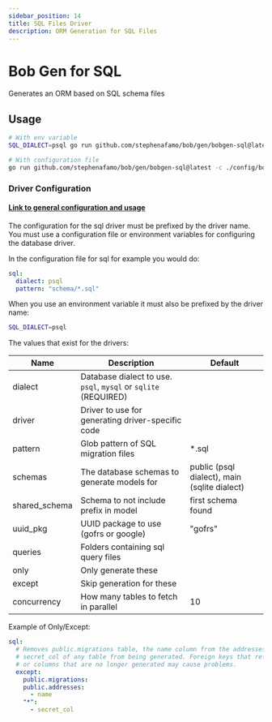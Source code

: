 ```yaml
---
sidebar_position: 14
title: SQL Files Driver
description: ORM Generation for SQL Files
---
```


# Bob Gen for SQL

Generates an ORM based on SQL schema files

## Usage

```sh
# With env variable
SQL_DIALECT=psql go run github.com/stephenafamo/bob/gen/bobgen-sql@latest

# With configuration file
go run github.com/stephenafamo/bob/gen/bobgen-sql@latest -c ./config/bobgen.yaml
```

### Driver Configuration

#### [Link to general configuration and usage](./configuration)

The configuration for the sql driver must be prefixed by the driver name. You must use a configuration file or environment variables for configuring the database driver.

In the configuration file for sql for example you would do:

```yaml
sql:
  dialect: psql
  pattern: "schema/*.sql"
```

When you use an environment variable it must also be prefixed by the driver name:

```sh
SQL_DIALECT=psql
```

The values that exist for the drivers:

| Name          | Description                                                     | Default                                      |
| ------------- | --------------------------------------------------------------- | -------------------------------------------- |
| dialect       | Database dialect to use. `psql`, `mysql` or `sqlite` (REQUIRED) |                                              |
| driver        | Driver to use for generating driver-specific code               |                                              |
| pattern       | Glob pattern of SQL migration files                             | \*.sql                                       |
| schemas       | The database schemas to generate models for                     | public (psql dialect), main (sqlite dialect) |
| shared_schema | Schema to not include prefix in model                           | first schema found                           |
| uuid_pkg      | UUID package to use (gofrs or google)                           | "gofrs"                                      |
| queries       | Folders containing sql query files                              |                                              |
| only          | Only generate these                                             |                                              |
| except        | Skip generation for these                                       |                                              |
| concurrency   | How many tables to fetch in parallel                            | 10                                           |

Example of Only/Except:

```yaml
sql:
  # Removes public.migrations table, the name column from the addresses table, and
  # secret_col of any table from being generated. Foreign keys that reference tables
  # or columns that are no longer generated may cause problems.
  except:
    public.migrations:
    public.addresses:
      - name
    "*":
      - secret_col
```
